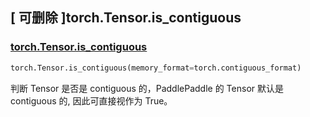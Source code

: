 ## [ 可删除 ]torch.Tensor.is_contiguous

### [torch.Tensor.is_contiguous](https://pytorch.org/docs/stable/generated/torch.Tensor.is_contiguous.html#torch-tensor-is-contiguous)

```python
torch.Tensor.is_contiguous(memory_format=torch.contiguous_format)
```

判断 Tensor 是否是 contiguous 的，PaddlePaddle 的 Tensor 默认是 contiguous 的, 因此可直接视作为 True。
